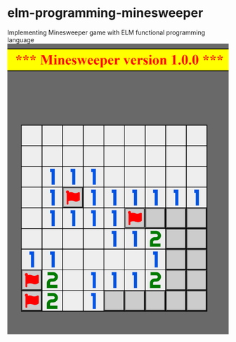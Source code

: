 # elm-programming-minesweeper
Implementing Minesweeper game with ELM functional programming language
![](Screenshot.png)
